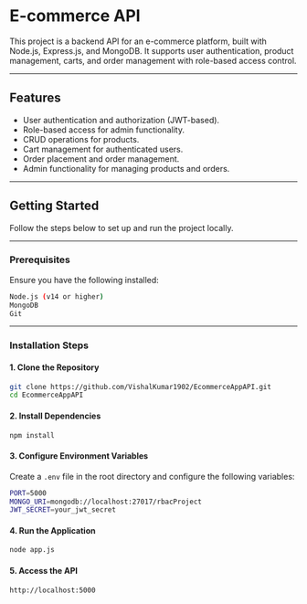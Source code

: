 # E-commerce API

This project is a backend API for an e-commerce platform, built with Node.js, Express.js, and MongoDB. It supports user authentication, product management, carts, and order management with role-based access control.

---

## Features

- User authentication and authorization (JWT-based).
- Role-based access for admin functionality.
- CRUD operations for products.
- Cart management for authenticated users.
- Order placement and order management.
- Admin functionality for managing products and orders.

---

## Getting Started

Follow the steps below to set up and run the project locally.

---

### Prerequisites

Ensure you have the following installed:
```bash
Node.js (v14 or higher)
MongoDB
Git
```

---

### Installation Steps

#### 1. Clone the Repository
```bash
git clone https://github.com/VishalKumar1902/EcommerceAppAPI.git
cd EcommerceAppAPI
```

#### 2. Install Dependencies
```bash
npm install
```

#### 3. Configure Environment Variables
Create a `.env` file in the root directory and configure the following variables:
```bash
PORT=5000
MONGO_URI=mongodb://localhost:27017/rbacProject
JWT_SECRET=your_jwt_secret
```


#### 4. Run the Application
```bash
node app.js
```

#### 5. Access the API
```bash
http://localhost:5000
```

